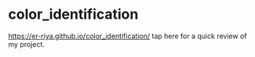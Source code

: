 # color_identification

https://er-riya.github.io/color_identification/  tap here for  a quick review of my project.
